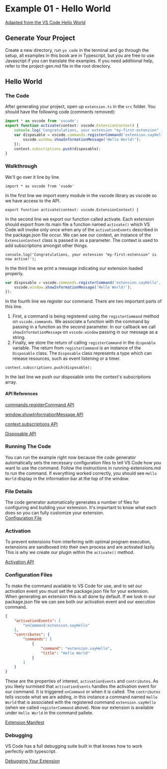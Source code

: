 # Example 01 - Hello World

[Adapted from the VS Code Hello World](https://code.visualstudio.com/docs/extensions/example-hello-world)

## Generate Your Project

Create a new directory, run `yo code` in the terminal and go through the setup,
all examples in this book are in Typescript, but you are free to use Javascript
if you can translate the examples. If you need additional help, refer to the
project-gen.md file in the root directory.

## Hello World

### The Code

After generating your project, open up `extension.ts` in the `src` folder. You
should have the following code (comments removed):

```typescript
import * as vscode from 'vscode';
export function activate(context: vscode.ExtensionContext) {
    console.log('Congratulations, your extension "my-first-extension" is now active!');
    var disposable = vscode.commands.registerCommand('extension.sayHello', () => {
        vscode.window.showInformationMessage('Hello World!');
    });
    context.subscriptions.push(disposable);
}
```

### Walkthrough

We'll go over it line by line.

`import * as vscode from 'vsode'`

In the first line we import every module in the vscode library as vscode so we
have access to the API.

`export function activate(context: vscode.ExtensionContext) {`

In the second line we export our function called activate. Each extension should
export from its main file a function named `activate()` which VS Code will
invoke only once when any of the `activationEvents` described in the
package.json file occur. We can see our context, an instance of the
`ExtensionContext` class is passed in as a parameter. The context is used
to add subscriptions amongst other things.

`console.log('Congratulations, your extension "my-first-extension" is now active!');`

In the third line we print a message indicating our extension loaded properly.

```typescript
var disposable = vscode.commands.registerCommand('extension.sayHello', () => {
    vscode.window.showInformationMessage('Hello World!');
});
```

In the fourth line we register our command. There are two important parts of
this line.

1. First, a command is being registered using the `registerCommand`
method on `vscode.commands`. We associate a function with the command by passing
in a function as the second parameter. In our callback we call
`showInformationMessage` on `vscode.window` passing in our message as a string.
2. Finally, we store the return of calling `registerCommand` in the `dispoable`
variable. The return from `registerCommand` is an instance of the `Disposable`
class. The `Disposable` class represents a type which can release resources,
such as event listening or a timer.

`context.subscriptions.push(disposable);`

In the last line we push our disposable onto the context's subscriptions array.

#### API References

[commands.registerCommand API](https://code.visualstudio.com/docs/extensionAPI/vscode-api#commands.registerCommand)

[window.showInformationMessage API](https://code.visualstudio.com/docs/extensionAPI/vscode-api#window.showInformationMessage)

[context.subscriptions API](https://code.visualstudio.com/docs/extensionAPI/vscode-api#ExtensionContext.subscriptions)

[Disposable API](https://code.visualstudio.com/docs/extensionAPI/vscode-api#Disposable)

### Running The Code

You can run the example right now because the code generator automatically
sets the necessary configuration files to tell VS Code how you want to use
the command. Follow the instructions in running-extensions.md to run the
command. If everything worked correctly, you should see `Hello World` display
in the information bar at the top of the window.

### File Details

The code generator automatically generates a number of files for configuring
and building your extension. It's important to know what each does so you
can fully customize your extension.\
[Configuration File](https://code.visualstudio.com/docs/extensions/example-hello-world#_miscellaneous-files)

### Activation

To prevent extensions from interfering with optimal program execution,
extensions are sandboxed into their own process and are activated lazily. This
is why we create our plugin within the `activate()` method.

[Activation API](https://code.visualstudio.com/docs/extensions/example-hello-world#_extension-activation)

### Configuration Files

To make the command available to VS Code for use, and to set our activation 
event you must set the package.json file for your extension. When
generating an extension this is all done by default. If we look in our
package.json file we can see both our activation event and our execution
command.

```json
{
    "activationEvents": [
        "onCommand:extension.sayHello"
    ],
    "contributes": {
        "commands": [
            {
                "command": "extension.sayHello",
                "title": "Hello World"
            }
        ]
    }
}
```

These are the properties of interest, `activationEvents` and `contributes`. As
you likely surmised that `activationEvents` handles the activation event
for our command. It is triggered `onCommand` or when it is called. The
`contributes` tells vscode what we are adding, in this instance a command named
`Hello World` that is associated with the registered command
`extension.sayHello` (when we called `registerCommand` above). Now our
extension is available under `Hello World` in the command pallete.

[Extension Manifest](https://code.visualstudio.com/docs/extensions/example-hello-world#_the-extension-manifest-packagejson)

### Debugging

VS Code has a full debugging suite built in that knows how to work perfectly
with typescript.

[Debugging Your Extension](https://code.visualstudio.com/docs/extensions/example-hello-world#_debugging-your-extension)
